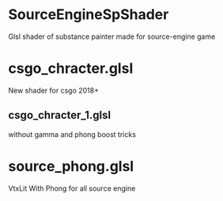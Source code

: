 # SourceEngineSpShader

Glsl shader of substance painter made for source-engine game



# csgo_chracter.glsl

New shader for csgo 2018+

## csgo_chracter_1.glsl

without gamma and phong boost tricks

# source_phong.glsl

VtxLit With Phong for all source engine
